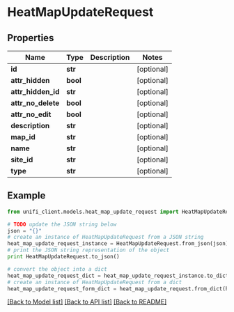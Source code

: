 # HeatMapUpdateRequest


## Properties

Name | Type | Description | Notes
------------ | ------------- | ------------- | -------------
**id** | **str** |  | [optional] 
**attr_hidden** | **bool** |  | [optional] 
**attr_hidden_id** | **str** |  | [optional] 
**attr_no_delete** | **bool** |  | [optional] 
**attr_no_edit** | **bool** |  | [optional] 
**description** | **str** |  | [optional] 
**map_id** | **str** |  | [optional] 
**name** | **str** |  | [optional] 
**site_id** | **str** |  | [optional] 
**type** | **str** |  | [optional] 

## Example

```python
from unifi_client.models.heat_map_update_request import HeatMapUpdateRequest

# TODO update the JSON string below
json = "{}"
# create an instance of HeatMapUpdateRequest from a JSON string
heat_map_update_request_instance = HeatMapUpdateRequest.from_json(json)
# print the JSON string representation of the object
print HeatMapUpdateRequest.to_json()

# convert the object into a dict
heat_map_update_request_dict = heat_map_update_request_instance.to_dict()
# create an instance of HeatMapUpdateRequest from a dict
heat_map_update_request_form_dict = heat_map_update_request.from_dict(heat_map_update_request_dict)
```
[[Back to Model list]](../README.md#documentation-for-models) [[Back to API list]](../README.md#documentation-for-api-endpoints) [[Back to README]](../README.md)


